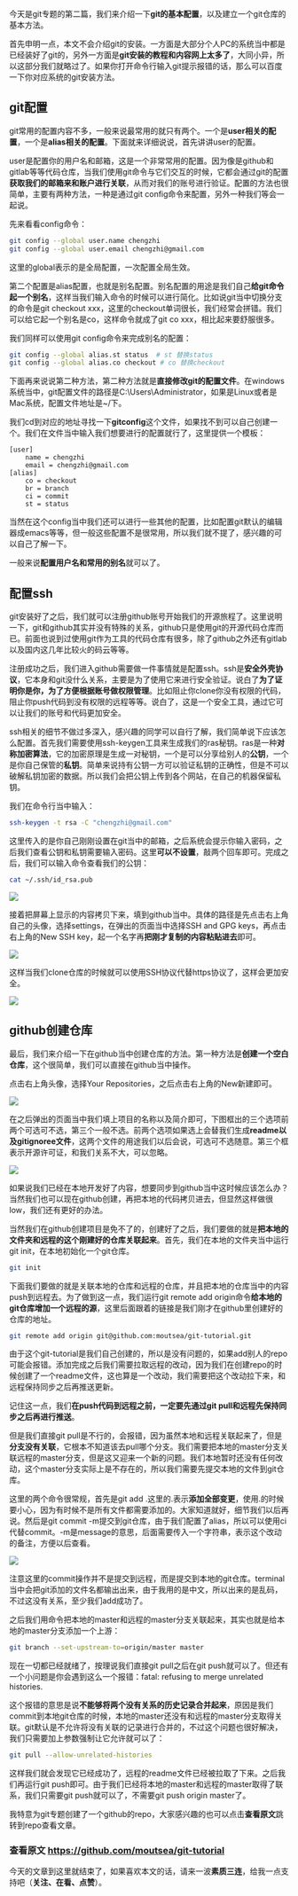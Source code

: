 今天是git专题的第二篇，我们来介绍一下**git的基本配置**，以及建立一个git仓库的基本方法。



首先申明一点，本文不会介绍git的安装。一方面是大部分个人PC的系统当中都是已经装好了git的，另外一方面是**git安装的教程和内容网上太多了**，大同小异，所以这部分我们就略过了。如果你打开命令行输入git提示报错的话，那么可以百度一下你对应系统的git安装方法。



## git配置



git常用的配置内容不多，一般来说最常用的就只有两个。一个是**user相关的配置**，一个是**alias相关的配置**。下面就来详细说说，首先讲讲user的配置。



user是配置你的用户名和邮箱，这是一个非常常用的配置。因为像是github和gitlab等等代码仓库，当我们使用git命令与它们交互的时候，它都会通过git的配置**获取我们的邮箱来和账户进行关联**，从而对我们的账号进行验证。配置的方法也很简单，主要有两种方法，一种是通过git config命令来配置，另外一种我们等会一起说。



先来看看config命令：



```bash
git config --global user.name chengzhi
git config --global user.email chengzhi@gmail.com
```



这里的global表示的是全局配置，一次配置全局生效。



第二个配置是alias配置，也就是别名配置。别名配置的用途是我们自己**给git命令起一个别名**，这样当我们输入命令的时候可以进行简化。比如说git当中切换分支的命令是git checkout xxx，这里的checkout单词很长，我们经常会拼错。我们可以给它起一个别名是co，这样命令就成了git co xxx，相比起来要舒服很多。



我们同样可以使用git config命令来完成别名的配置：



```bash
git config --global alias.st status  # st 替换status
git config --global alias.co checkout # co 替换checkout
```



下面再来说说第二种方法，第二种方法就是**直接修改git的配置文件**。在windows系统当中，git配置文件的路径是C:\Users\Administrator，如果是Linux或者是Mac系统，配置文件地址是~/下。



我们cd到对应的地址寻找一下**gitconfig**这个文件，如果找不到可以自己创建一个。我们在文件当中输入我们想要进行的配置就行了，这里提供一个模板：



```
[user]
	name = chengzhi
	email = chengzhi@gmail.com
[alias]
	co = checkout
	br = branch
	ci = commit
	st = status
```



当然在这个config当中我们还可以进行一些其他的配置，比如配置git默认的编辑器成emacs等等，但一般这些配置不是很常用，所以我们就不提了，感兴趣的可以自己了解一下。



一般来说**配置用户名和常用的别名**就可以了。



## 配置ssh



git安装好了之后，我们就可以注册github账号开始我们的开源旅程了。这里说明一下，git和github其实并没有特殊的关系，github只是使用git的开源代码仓库而已。前面也说到过使用git作为工具的代码仓库有很多，除了github之外还有gitlab以及国内这几年比较火的码云等等。



注册成功之后，我们进入github需要做一件事情就是配置ssh。ssh是**安全外壳协议**，它本身和git没什么关系，主要是为了使用它来进行安全验证。说白了**为了证明你是你，为了方便根据账号做权限管理**。比如阻止你clone你没有权限的代码，阻止你push代码到没有权限的远程等等。说白了，这是一个安全工具，通过它可以让我们的账号和代码更加安全。



ssh相关的细节不做过多深入，感兴趣的同学可以自行了解，我们简单说下应该怎么配置。首先我们需要使用ssh-keygen工具来生成我们的ras秘钥。ras是一种**对称加密算法**，它的加密原理是生成一对秘钥，一个是可以分享给别人的**公钥**，一个是你自己保管的**私钥**。简单来说持有公钥一方可以验证私钥的正确性，但是不可以破解私钥加密的数据。所以我们会把公钥上传到各个网站，在自己的机器保留私钥。



我们在命令行当中输入：



```bash
ssh-keygen -t rsa -C "chengzhi@gmail.com"
```



这里传入的是你自己刚刚设置在git当中的邮箱，之后系统会提示你输入密码，之后我们查看公钥和私钥需要输入密码。这里**可以不设置**，敲两个回车即可。完成之后，我们可以输入命令查看我们的公钥：

```bash
cat ~/.ssh/id_rsa.pub
```



![](https://tva1.sinaimg.cn/large/007S8ZIlgy1gi96vq5xajj329q04gq4x.jpg)



接着把屏幕上显示的内容拷贝下来，填到github当中。具体的路径是先点击右上角自己的头像，选择settings，在弹出的页面当中选择SSH and GPG keys，再点击右上角的New SSH key，起一个名字再**把刚才复制的内容粘贴进去**即可。



![](https://tva1.sinaimg.cn/large/007S8ZIlgy1gi96xeh7vcj31p00u0dne.jpg)



这样当我们clone仓库的时候就可以使用SSH协议代替https协议了，这样会更加安全。



![](https://tva1.sinaimg.cn/large/007S8ZIlgy1gi96yt3ij1j316m0hy0wg.jpg)



## github创建仓库



最后，我们来介绍一下在github当中创建仓库的方法。第一种方法是**创建一个空白仓库**，这个很简单，我们可以直接在github当中操作。



点击右上角头像，选择Your Repositories，之后点击右上角的New新建即可。



![](https://tva1.sinaimg.cn/large/007S8ZIlgy1gi9712vmoaj325m0tatus.jpg)



在之后弹出的页面当中我们填上项目的名称以及简介即可，下图框出的三个选项前两个可选可不选，第三个一般不选。前两个选项如果选上会替我们生成**readme以及gitignoree文件**，这两个文件的用途我们以后会说，可选可不选随意。第三个框表示开源许可证，和我们关系不大，可以忽略。



![](https://tva1.sinaimg.cn/large/007S8ZIlgy1gi979jpn37j31360u0ahs.jpg)



如果说我们已经在本地开发好了内容，想要同步到github当中这时候应该怎么办？当然我们也可以现在github创建，再把本地的代码拷贝进去，但显然这样做很low，我们还有更好的办法。



当然我们在github创建项目是免不了的，创建好了之后，我们要做的就是**把本地的文件夹和远程的这个刚建好的仓库关联起来**。首先，我们在本地的文件夹当中运行git init，在本地初始化一个git仓库。



```bash
git init
```



下面我们要做的就是关联本地的仓库和远程的仓库，并且把本地的仓库当中的内容push到远程去。为了做到这一点，我们运行git remote add origin命令**给本地的git仓库增加一个远程的源**，这里后面跟着的链接是我们刚才在github里创建好的仓库的地址。



```bash
git remote add origin git@github.com:moutsea/git-tutorial.git
```



由于这个git-tutorial是我们自己创建的，所以是没有问题的，如果add别人的repo可能会报错。添加完成之后我们需要拉取远程的改动，因为我们在创建repo的时候创建了一个readme文件，这也算是一个改动，我们需要把这个改动拉下来，和远程保持同步之后再推送更新。



记住这一点，我们**在push代码到远程之前，一定要先通过git pull和远程先保持同步之后再进行推送**。



但是我们直接git pull是不行的，会报错，因为虽然本地和远程关联起来了，但是**分支没有关联**，它根本不知道该去pull哪个分支。我们需要把本地的master分支关联远程的master分支，但是这又迎来一个新的问题。我们本地暂时还没有任何改动，这个master分支实际上是不存在的，所以我们需要先提交本地的文件到git仓库。



这里的两个命令很常规，首先是git add .这里的.表示**添加全部变更**，使用.的时候要小心，因为有时候不是所有文件都需要添加的。大家知道就好，细节我们以后再说。然后是git commit -m提交到git仓库，由于我们配置了alias，所以可以使用ci代替commit。-m是message的意思，后面需要传入一个字符串，表示这个改动的备注，方便以后查看。



![](https://tva1.sinaimg.cn/large/007S8ZIlgy1gi97yp9sk0j31mq06y0uq.jpg)



注意这里的commit操作并不是提交到远程，而是提交到本地的git仓库。terminal当中会把git添加的文件名都输出出来，由于我用的是中文，所以出来的是乱码，不过这没有关系，至少我们add成功了。



之后我们用命令把本地的master和远程的master分支关联起来，其实也就是给本地的master分支添加一个上游：



```bash
git branch --set-upstream-to=origin/master master
```



现在一切都已经就绪了，按理说我们直接git pull之后在git push就可以了。但还有一个小问题是你会遇到这么一个报错：fatal: refusing to merge unrelated histories.



这个报错的意思是说**不能够将两个没有关系的历史记录合并起来**，原因是我们commit到本地git仓库的时候，本地的master还没有和远程的master分支取得关联。git默认是不允许将没有关联的记录进行合并的，不过这个问题也很好解决，我们只需要加上参数强制让它允许就可以了：



```bash
git pull --allow-unrelated-histories
```



这样我们就会发现它已经成功了，远程的readme文件已经被拉取了下来。之后我们再运行git push即可。由于我们已经将本地的master和远程的master取得了联系，我们只需要git push就可以了，不需要git push origin master了。



我特意为git专题创建了一个github的repo，大家感兴趣的也可以点击**查看原文**跳转到repo查看文章。



### 查看原文 https://github.com/moutsea/git-tutorial



今天的文章到这里就结束了，如果喜欢本文的话，请来一波**素质三连**，给我一点支持吧（**关注、在看、点赞**）。